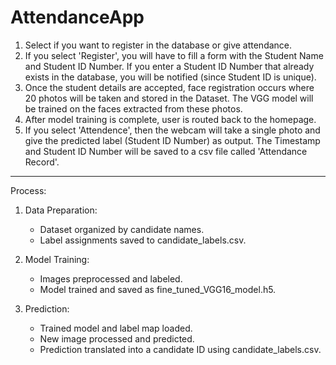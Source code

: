 # AttendanceApp

1) Select if you want to register in the database or give attendance.
2) If you select 'Register', you will have to fill a form with the Student Name and Student ID Number.
   If you enter a Student ID Number that already exists in the database, you will be notified (since Student ID is unique).
3) Once the student details are accepted, face registration occurs where 20 photos will be taken and stored in the Dataset.
   The VGG model will be trained on the faces extracted from these photos.
5) After model training is complete, user is routed back to the homepage.
6) If you select 'Attendence', then the webcam will take a single photo and give the predicted label (Student ID Number) as output.
   The Timestamp and Student ID Number will be saved to a csv file called 'Attendance Record'.


------

Process:

1) Data Preparation:
   - Dataset organized by candidate names.
   - Label assignments saved to candidate_labels.csv.

2) Model Training:
   - Images preprocessed and labeled.
   - Model trained and saved as fine_tuned_VGG16_model.h5.

3) Prediction:
   - Trained model and label map loaded.
   - New image processed and predicted.
   - Prediction translated into a candidate ID using candidate_labels.csv.
